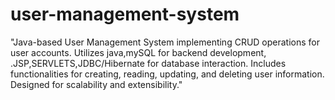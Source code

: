 # user-management-system
"Java-based User Management System implementing CRUD operations for user accounts. Utilizes java,mySQL for backend development, .JSP,SERVLETS,JDBC/Hibernate for database interaction. Includes functionalities for creating, reading, updating, and deleting user information. Designed for scalability and extensibility."
